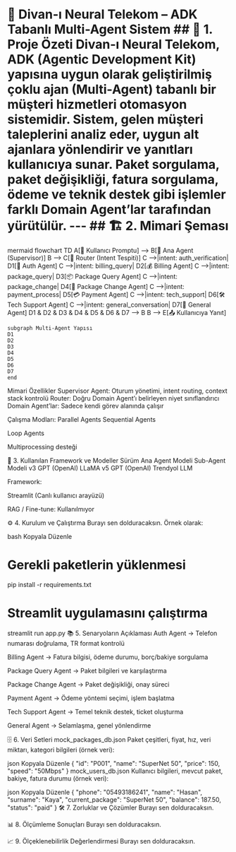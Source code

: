 # 📄 Divan-ı Neural Telekom – ADK Tabanlı Multi-Agent Sistem ## 📌 1. Proje Özeti Divan-ı Neural Telekom, **ADK (Agentic Development Kit)** yapısına uygun olarak geliştirilmiş çoklu ajan (Multi-Agent) tabanlı bir müşteri hizmetleri otomasyon sistemidir. Sistem, gelen müşteri taleplerini analiz eder, uygun alt ajanlara yönlendirir ve yanıtları kullanıcıya sunar. Paket sorgulama, paket değişikliği, fatura sorgulama, ödeme ve teknik destek gibi işlemler farklı **Domain Agent**’lar tarafından yürütülür. --- ## 🏗 2. Mimari Şeması
mermaid
flowchart TD
    A[📩 Kullanıcı Promptu] --> B[🤖 Ana Agent (Supervisor)]
    B --> C[🧭 Router (Intent Tespiti)]
    C -->|intent: auth_verification| D1[🔑 Auth Agent]
    C -->|intent: billing_query| D2[💰 Billing Agent]
    C -->|intent: package_query| D3[📦 Package Query Agent]
    C -->|intent: package_change| D4[🔄 Package Change Agent]
    C -->|intent: payment_process| D5[💳 Payment Agent]
    C -->|intent: tech_support| D6[🛠 Tech Support Agent]
    C -->|intent: general_conversation| D7[💬 General Agent]
    D1 & D2 & D3 & D4 & D5 & D6 & D7 --> B
    B --> E[📤 Kullanıcıya Yanıt]

    subgraph Multi-Agent Yapısı
    D1
    D2
    D3
    D4
    D5
    D6
    D7
    end

Mimari Özellikler
Supervisor Agent: Oturum yönetimi, intent routing, context stack kontrolü
Router: Doğru Domain Agent’ı belirleyen niyet sınıflandırıcı
Domain Agent’lar: Sadece kendi görev alanında çalışır

Çalışma Modları:
  Parallel Agents
Sequential Agents

Loop Agents

Multiprocessing desteği

🤖 3. Kullanılan Framework ve Modeller
Sürüm	Ana Agent Modeli	Sub-Agent Modeli
v3	GPT (OpenAI)	LLaMA
v5	GPT (OpenAI)	Trendyol LLM

Framework:

Streamlit (Canlı kullanıcı arayüzü)

RAG / Fine-tune: Kullanılmıyor

⚙️ 4. Kurulum ve Çalıştırma
Burayı sen dolduracaksın. Örnek olarak:

bash
Kopyala
Düzenle
# Gerekli paketlerin yüklenmesi
pip install -r requirements.txt

# Streamlit uygulamasını çalıştırma
streamlit run app.py
📚 5. Senaryoların Açıklaması
Auth Agent → Telefon numarası doğrulama, TR format kontrolü

Billing Agent → Fatura bilgisi, ödeme durumu, borç/bakiye sorgulama

Package Query Agent → Paket bilgileri ve karşılaştırma

Package Change Agent → Paket değişikliği, onay süreci

Payment Agent → Ödeme yöntemi seçimi, işlem başlatma

Tech Support Agent → Temel teknik destek, ticket oluşturma

General Agent → Selamlaşma, genel yönlendirme

🗄 6. Veri Setleri
mock_packages_db.json
Paket çeşitleri, fiyat, hız, veri miktarı, kategori bilgileri
(örnek veri):

json
Kopyala
Düzenle
{
  "id": "P001",
  "name": "SuperNet 50",
  "price": 150,
  "speed": "50Mbps"
}
mock_users_db.json
Kullanıcı bilgileri, mevcut paket, bakiye, fatura durumu
(örnek veri):

json
Kopyala
Düzenle
{
  "phone": "05493186241",
  "name": "Hasan",
  "surname": "Kaya",
  "current_package": "SuperNet 50",
  "balance": 187.50,
  "status": "paid"
}
🛠 7. Zorluklar ve Çözümler
Burayı sen dolduracaksın.

📊 8. Ölçümleme Sonuçları
Burayı sen dolduracaksın.

📈 9. Ölçeklenebilirlik Değerlendirmesi
Burayı sen dolduracaksın.
